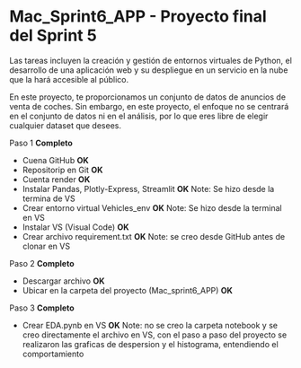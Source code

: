 # Mac_Sprint6_APP - Proyecto final del Sprint 5

Las tareas incluyen la creación y gestión de entornos virtuales de Python, el desarrollo de una aplicación web y su despliegue en un servicio en la nube que la hará accesible al público.

En este proyecto, te proporcionamos un conjunto de datos de anuncios de venta de coches. Sin embargo, en este proyecto, el enfoque no se centrará en el conjunto de datos ni en el análisis, por lo que eres libre de elegir cualquier dataset que desees.

Paso 1 **Completo**
- Cuena GitHub **OK**
- Repositorip en Git **OK**
- Cuenta render **OK**
- Instalar Pandas, Plotly-Express, Streamlit **OK**
    Note: Se hizo desde la termina de VS
- Crear entorno virtual Vehicles_env **OK**
    Note: Se hizo desde la terminal en VS
- Instalar VS (Visual Code) **OK**
- Crear archivo requirement.txt **OK**
    Note: se creo desde GitHub antes de clonar en VS

Paso 2 **Completo**
- Descargar archivo **OK**
- Ubicar en la carpeta del proyecto (Mac_sprint6_APP) **OK**

Paso 3 **Completo**
- Crear EDA.pynb en VS **OK**
    Note: no se creo la carpeta notebook y se creo directamente el archivo en VS, con el paso a paso del proyecto se realizaron las graficas de despersion y el histograma, entendiendo el comportamiento
